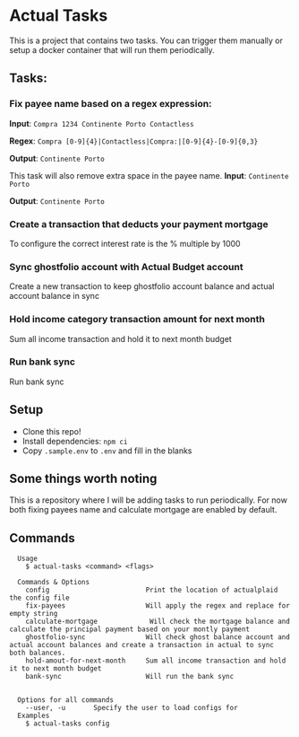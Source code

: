 # Actual Tasks
This is a project that contains two tasks. You can trigger them manually or setup a docker container that will run them periodically.

## Tasks:

### Fix payee name based on a regex expression:
**Input**: `Compra 1234 Continente Porto Contactless`

**Regex**: `Compra [0-9]{4}|Contactless|Compra:|[0-9]{4}-[0-9]{0,3}`

**Output**: `Continente Porto`

This task will also remove extra space in the payee name.
**Input**: `Continente       Porto` 

**Output**:  `Continente Porto` 

### Create a transaction that deducts your payment mortgage
To configure the correct interest rate is the % multiple by 1000

### Sync ghostfolio account with Actual Budget account
Create a new transaction to keep ghostfolio account balance and actual account balance in sync

### Hold income category transaction amount for next month
Sum all income transaction and hold it to next month budget 

### Run bank sync
Run bank sync


## Setup

-   Clone this repo!
-   Install dependencies: `npm ci`
-   Copy `.sample.env` to `.env` and fill in the blanks

## Some things worth noting

This is a repository where I will be adding tasks to run periodically. For now both fixing payees name and calculate mortgage are enabled by default.

## Commands


```
  Usage
    $ actual-tasks <command> <flags>

  Commands & Options
    config                        Print the location of actualplaid the config file
    fix-payees                    Will apply the regex and replace for empty string
    calculate-mortgage             Will check the mortgage balance and calculate the principal payment based on your montly payment
    ghostfolio-sync               Will check ghost balance account and actual account balances and create a transaction in actual to sync both balances.
    hold-amout-for-next-month     Sum all income transaction and hold it to next month budget 
    bank-sync                     Will run the bank sync


  Options for all commands
    --user, -u       Specify the user to load configs for
  Examples
    $ actual-tasks config
```
